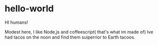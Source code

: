 # hello-world



HI humans!

Modest here, I like Node,js and coffeescript( that's what im made of)
Ive had tacos on the noon and find them suiperrior to Earth tacoos.
